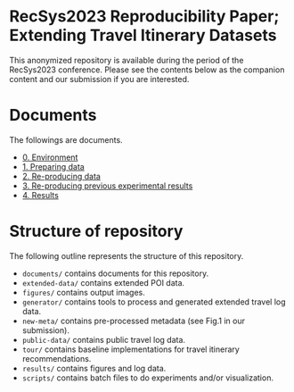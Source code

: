 # RecSys2023 Reproducibility Paper; Extending Travel Itinerary Datasets


This anonymized repository is available during the period of the RecSys2023 conference. Please see the contents below as the companion content and our submission if you are interested.


# Documents

The followings are documents.

- [0. Environment](./documents/0-environment.md)
- [1. Preparing data](./documents/1-preparing-data.md)
- [2. Re-producing data](./documents/2-repro-data.md)
- [3. Re-producing previous experimental results](./documents/3-repro-exp.md)
- [4. Results](./documents/4-results)


# Structure of repository

The following outline represents the structure of this repository.

- `documents/` contains documents for this repository.
- `extended-data/` contains extended POI data.
- `figures/` contains output images.
- `generator/` contains tools to process and generated extended travel log data.
- `new-meta/` contains pre-processed metadata (see Fig.1 in our submission).
- `public-data/` contains public travel log data.
- `tour/` contains baseline implementations for travel itinerary recommendations.
- `results/` contains figures and log data.
- `scripts/` contains batch files to do experiments and/or visualization.